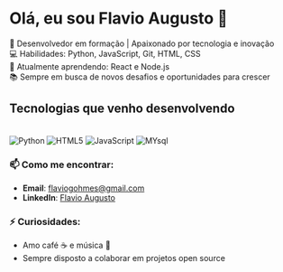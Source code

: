 

# Olá, eu sou Flavio Augusto 👋

🚀 Desenvolvedor em formação | Apaixonado por tecnologia e inovação  
💻 Habilidades: Python, JavaScript, Git, HTML, CSS  
🌱 Atualmente aprendendo: React e Node.js  
📚 Sempre em busca de novos desafios e oportunidades para crescer  

## Tecnologias que venho desenvolvendo

<div style="display: inline_block"><br/>
  <img align="center" alt="Python" scr"https://img.shields.io/badge/Python-14354C?style=for-the-badge&logo=python&logoColor=white"/>
  <img align="center" alt="HTML5" scr"https://img.shields.io/badge/HTML5-E34F26?style=for-the-badge&logo=html5&logoColor=white"/>
  <img align="center" alt="JavaScript" scr"https://img.shields.io/badge/JavaScript-F7DF1E?style=for-the-badge&logo=javascript&logoColor=black"/>
  <img align="center" alt="MYsql" scr"https://img.shields.io/badge/MySQL-00000F?style=for-the-badge&logo=mysql&logoColor=white"/>
</div>

### 📫 Como me encontrar:
- **Email**: [flaviogohmes@gmail.com](mailto:flaviogohmes@gmail.com)
- **LinkedIn**: [Flavio Augusto](https://www.linkedin.com/in/flavio-augusto-)

### ⚡ Curiosidades:
- Amo café ☕ e música 🎵
- Sempre disposto a colaborar em projetos open source
